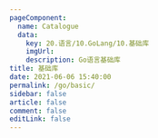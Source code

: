 ```yaml
---
pageComponent:
  name: Catalogue
  data:
    key: 20.语言/10.GoLang/10.基础库
    imgUrl:
    description: Go语言基础库
title: 基础库
date: 2021-06-06 15:40:00
permalink: /go/basic/
sidebar: false
article: false
comment: false
editLink: false
---
```

